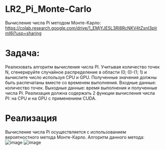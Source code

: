 # LR2_Pi_Monte-Carlo
Вычисление числа Pi методом Монте-Карло: https://colab.research.google.com/drive/1_EMjYJE5L3Rl8RcNKV4tZsnI3pIrmI6j?usp=sharing

# Задача: 
Реализовать алгоритм вычисления числа PI.
Учитывая количество точек N, сгенерируйте случайное распределение в области (0; 0)-(1; 1) и вычислите число используя CPU и GPU. Полученные значения должны быть распечатаны вместе со временем выполнения.
Входные данные: количество точек.
Выходные данные: время выполнения и полученные числа PI.
Реализация должна содержать 2 функции вычисления числа PI: на CPU и на GPU с применением CUDA.

# Реализация
Вычисление числа Pi осуществляется с использованием вероятностного метода Монте-Карло. Алгоритм данного метода:
![image](https://github.com/Won20/LR2_Pi_Monte-Carlo/assets/102918065/6a71f2f9-6188-47e8-9b97-b90048b3ca7c)
![image](https://github.com/Won20/LR2_Pi_Monte-Carlo/assets/102918065/90362594-1487-42bc-87f2-2f7faa626a22)




